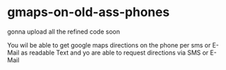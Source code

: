 # gmaps-on-old-ass-phones

gonna upload all the refined code soon

You wil be able to get google maps directions on the phone per sms or E-Mail as readable Text and yo are able to request directions via SMS or E-Mail
